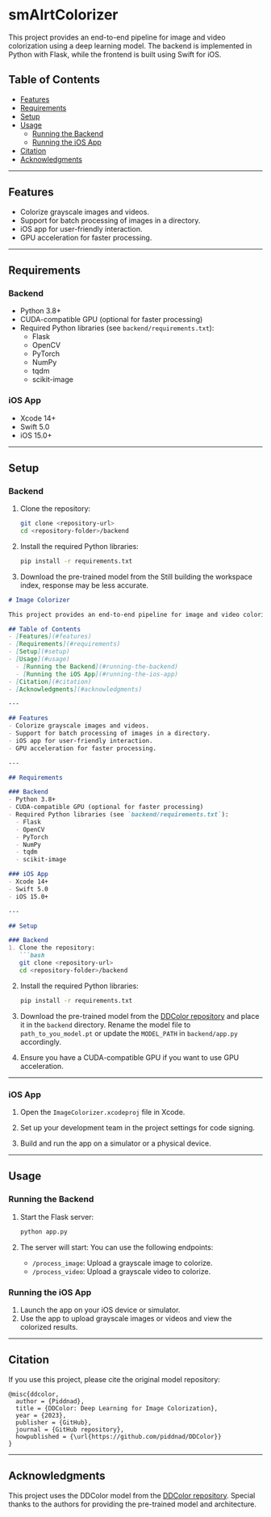 # smAIrtColorizer

This project provides an end-to-end pipeline for image and video colorization using a deep learning model. The backend is implemented in Python with Flask, while the frontend is built using Swift for iOS.

## Table of Contents
- [Features](#features)
- [Requirements](#requirements)
- [Setup](#setup)
- [Usage](#usage)
  - [Running the Backend](#running-the-backend)
  - [Running the iOS App](#running-the-ios-app)
- [Citation](#citation)
- [Acknowledgments](#acknowledgments)

---

## Features
- Colorize grayscale images and videos.
- Support for batch processing of images in a directory.
- iOS app for user-friendly interaction.
- GPU acceleration for faster processing.

---

## Requirements

### Backend
- Python 3.8+
- CUDA-compatible GPU (optional for faster processing)
- Required Python libraries (see `backend/requirements.txt`):
  - Flask
  - OpenCV
  - PyTorch
  - NumPy
  - tqdm
  - scikit-image

### iOS App
- Xcode 14+
- Swift 5.0
- iOS 15.0+

---

## Setup

### Backend
1. Clone the repository:
   ```bash
   git clone <repository-url>
   cd <repository-folder>/backend

2. Install the required Python libraries:
    ```bash
    pip install -r requirements.txt

3. Download the pre-trained model from the Still building the workspace index, response may be less accurate.

```markdown
# Image Colorizer

This project provides an end-to-end pipeline for image and video colorization using a deep learning model. The backend is implemented in Python with Flask, while the frontend is built using Swift for iOS.

## Table of Contents
- [Features](#features)
- [Requirements](#requirements)
- [Setup](#setup)
- [Usage](#usage)
  - [Running the Backend](#running-the-backend)
  - [Running the iOS App](#running-the-ios-app)
- [Citation](#citation)
- [Acknowledgments](#acknowledgments)

---

## Features
- Colorize grayscale images and videos.
- Support for batch processing of images in a directory.
- iOS app for user-friendly interaction.
- GPU acceleration for faster processing.

---

## Requirements

### Backend
- Python 3.8+
- CUDA-compatible GPU (optional for faster processing)
- Required Python libraries (see `backend/requirements.txt`):
  - Flask
  - OpenCV
  - PyTorch
  - NumPy
  - tqdm
  - scikit-image

### iOS App
- Xcode 14+
- Swift 5.0
- iOS 15.0+

---

## Setup

### Backend
1. Clone the repository:
   ```bash
   git clone <repository-url>
   cd <repository-folder>/backend
   ```

2. Install the required Python libraries:
   ```bash
   pip install -r requirements.txt
   ```

3. Download the pre-trained model from the [DDColor repository](https://github.com/piddnad/DDColor) and place it in the `backend` directory. Rename the model file to `path_to_you_model.pt` or update the `MODEL_PATH` in `backend/app.py` accordingly.

4. Ensure you have a CUDA-compatible GPU if you want to use GPU acceleration.

---

### iOS App
1. Open the `ImageColorizer.xcodeproj` file in Xcode.

2. Set up your development team in the project settings for code signing.

3. Build and run the app on a simulator or a physical device.

---

## Usage

### Running the Backend
1. Start the Flask server:
   ```bash
   python app.py
   ```

2. The server will start:
 You can use the following endpoints:
   - `/process_image`: Upload a grayscale image to colorize.
   - `/process_video`: Upload a grayscale video to colorize.

### Running the iOS App
1. Launch the app on your iOS device or simulator.
2. Use the app to upload grayscale images or videos and view the colorized results.

---

## Citation
If you use this project, please cite the original model repository:

```
@misc{ddcolor,
  author = {Piddnad},
  title = {DDColor: Deep Learning for Image Colorization},
  year = {2023},
  publisher = {GitHub},
  journal = {GitHub repository},
  howpublished = {\url{https://github.com/piddnad/DDColor}}
}
```

---

## Acknowledgments
This project uses the DDColor model from the [DDColor repository](https://github.com/piddnad/DDColor). Special thanks to the authors for providing the pre-trained model and architecture.
```